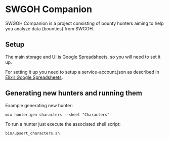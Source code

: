 # SWGOH Companion

SWGOH Companion is a project consisting of bounty hunters aiming to help you analyze data (bounties) from SWGOH.

## Setup

The main storage and UI is Google Spreadsheets, so you will need to set it up.

For setting it up you need to setup a service-account.json as described in [Elixir Google Spreadsheets](https://github.com/Voronchuk/elixir_google_spreadsheets).

## Generating new hunters and running them

  Example generating new hunter:
  ```shell
  mix hunter.gen characters --sheet "Characters"
  ```

  To run a hunter just execute the associated shell script:
  ```shell
  bin/upsert_characters.sh
  ```